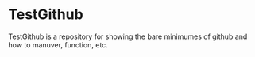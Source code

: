 # TestGithub


TestGithub is a repository for showing the bare minimumes of github and how to manuver, function, etc. 
